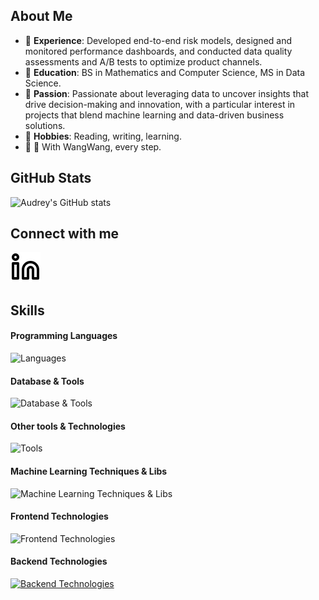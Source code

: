 ## About Me
- 💼 **Experience**: Developed end-to-end risk models, designed and monitored performance dashboards, and conducted data quality assessments and A/B tests to optimize product channels.
- 🏫 **Education**: BS in Mathematics and Computer Science, MS in Data Science.
- 🔭 **Passion**: Passionate about leveraging data to uncover insights that drive decision-making and innovation, with a particular interest in projects that blend machine learning and data-driven business solutions.
- 🌱 **Hobbies**: Reading, writing, learning.
- 🐶 🐾 With WangWang, every step.

## GitHub Stats
![Audrey's GitHub stats](https://github-readme-stats.vercel.app/api?username=HiAudrey&show_icons=true&theme=cobalt)

## Connect with me
[![website](./img/linkedin-light.svg)](https://linkedin.com/in/weimengduan#gh-light-mode-only)

## Skills

#### Programming Languages
![Languages](https://skillicons.dev/icons?i=c,cpp,js,python,r,sas,matlab)

#### Database & Tools
![Database & Tools](https://skillicons.dev/icons?i=mysql,mongodb,hive,sqlsever)

#### Other tools & Technologies
![Tools](https://skillicons.dev/icons?i=git,github,markdown,vscode,jupter,anaconda,pycharm,rstudio)

#### Machine Learning Techniques & Libs
![Machine Learning Techniques & Libs](https://skillicons.dev/icons?i=sklearn,tensorflow,pytourch)

#### Frontend Technologies
![Frontend Technologies](https://skillicons.dev/icons?i=react,next,html,css)

#### Backend Technologies
[![Backend Technologies](https://skillicons.dev/icons?i=aws,azure,django,flask,docker,fastapi&perline=3)](https://skillicons.dev)
